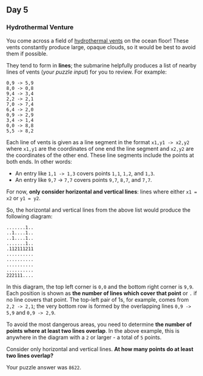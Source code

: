 ## Day 5

### Hydrothermal Venture

You come across a field of [hydrothermal vents](https://en.wikipedia.org/wiki/Hydrothermal_vent)
on the ocean floor! These vents constantly produce large, opaque clouds, so it would be 
best to avoid them if possible.

They tend to form in **lines**; the submarine helpfully produces a list of nearby lines of 
vents (_your puzzle input_) for you to review. For example:

```
0,9 -> 5,9
8,0 -> 0,8
9,4 -> 3,4
2,2 -> 2,1
7,0 -> 7,4
6,4 -> 2,0
0,9 -> 2,9
3,4 -> 1,4
0,0 -> 8,8
5,5 -> 8,2
```

Each line of vents is given as a line segment in the format `x1,y1 -> x2,y2` where `x1,y1` 
are the coordinates of one end the line segment and `x2,y2` are the coordinates of the 
other end. These line segments include the points at both ends. In other words:

- An entry like `1,1 -> 1,3` covers points `1,1`, `1,2`, and `1,3`.
- An entry like `9,7` -> `7,7` covers points `9,7`, `8,7`, and `7,7`.

For now, **only consider horizontal and vertical lines**: lines where either `x1 = x2` 
or `y1 = y2`.

So, the horizontal and vertical lines from the above list would produce the following 
diagram:

```
.......1..
..1....1..
..1....1..
.......1..
.112111211
..........
..........
..........
..........
222111....
```

In this diagram, the top left corner is `0,0` and the bottom right corner is `9,9`. 
Each position is shown as **the number of lines which cover that point** or `.` if no 
line covers that point. The top-left pair of 1s, for example, comes from `2,2 -> 2,1`; 
the very bottom row is formed by the overlapping lines `0,9 -> 5,9` and `0,9 -> 2,9`.

To avoid the most dangerous areas, you need to determine **the number of points 
where at least two lines overlap**. In the above example, this is anywhere in the 
diagram with a `2` or larger - a total of `5` points.

Consider only horizontal and vertical lines. **At how many points do at least two 
lines overlap?**

Your puzzle answer was `8622`.
